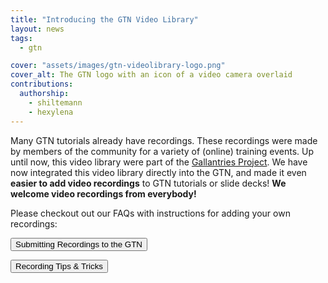 ```yaml
---
title: "Introducing the GTN Video Library"
layout: news
tags:
  - gtn

cover: "assets/images/gtn-videolibrary-logo.png"
cover_alt: The GTN logo with an icon of a video camera overlaid
contributions:
  authorship:
    - shiltemann
    - hexylena
---
```


Many GTN tutorials already have recordings. These recordings were made by members of the community for a variety of (online) training events.
Up until now, this video library were part of the [Gallantries Project](https://gallantries.github.io/).
We have now integrated this video library directly into the GTN, and made it even **easier to add video recordings** to GTN tutorials or slide decks!
**We welcome video recordings from everybody!**

Please checkout out our FAQs with instructions for adding your own recordings:

<a href="{% link faqs/gtn/recordings_add.md %}"><button type="button" class="btn btn-info">Submitting Recordings to the GTN</button></a>

<a href="{% link faqs/gtn/recordings_create.md %}"><button type="button" class="btn btn-info">Recording Tips & Tricks</button></a>
